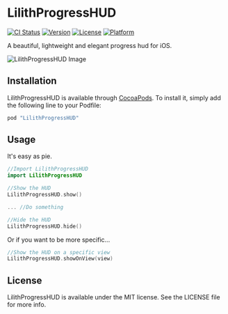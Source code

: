 # LilithProgressHUD

[![CI Status](http://img.shields.io/travis/joshuaarnold/LilithProgressHUD.svg?style=flat)](https://travis-ci.org/joshuaarnold/LilithProgressHUD)
[![Version](https://img.shields.io/cocoapods/v/LilithProgressHUD.svg?style=flat)](http://cocoapods.org/pods/LilithProgressHUD)
[![License](https://img.shields.io/cocoapods/l/LilithProgressHUD.svg?style=flat)](http://cocoapods.org/pods/LilithProgressHUD)
[![Platform](https://img.shields.io/cocoapods/p/LilithProgressHUD.svg?style=flat)](http://cocoapods.org/pods/LilithProgressHUD)

A beautiful, lightweight and elegant progress hud for iOS.

![LilithProgressHUD Image](https://s31.postimg.org/ule3c45or/Screenshot.png)

## Installation

LilithProgressHUD is available through [CocoaPods](http://cocoapods.org). To install
it, simply add the following line to your Podfile:

```ruby
pod "LilithProgressHUD"
```

## Usage

It's easy as pie.

```swift
//Import LilithProgressHUD
import LilithProgressHUD

//Show the HUD
LilithProgressHUD.show()

... //Do something

//Hide the HUD
LilithProgressHUD.hide()
```

Or if you want to be more specific...

```swift
//Show the HUD on a specific view
LilithProgressHUD.showOnView(view)
```

## License

LilithProgressHUD is available under the MIT license. See the LICENSE file for more info.
